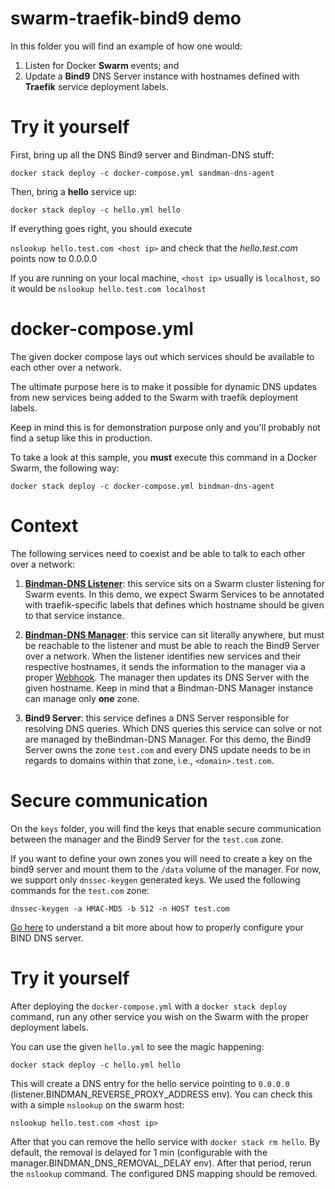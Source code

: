 # swarm-traefik-bind9 demo

In this folder you will find an example of how one would:

1. Listen for Docker **Swarm** events; and
2. Update a **Bind9** DNS Server instance with hostnames defined with **Traefik** service deployment labels.

# Try it yourself

First, bring up all the DNS Bind9 server and Bindman-DNS stuff:

`docker stack deploy -c docker-compose.yml sandman-dns-agent`

Then, bring a **hello** service up:

`docker stack deploy -c hello.yml hello`

If everything goes right, you should execute 

`nslookup hello.test.com <host ip>` and check that the *hello.test.com* points now to 0.0.0.0

If you are running on your local machine, `<host ip>` usually is `localhost`, so it would be `nslookup hello.test.com localhost`

# docker-compose.yml

The given docker compose lays out which services should be available to each other over a network.

The ultimate purpose here is to make it possible for dynamic DNS updates from new services being added to the Swarm with traefik deployment labels. 

Keep in mind this is for demonstration purpose only and you'll probably not find a setup like this in production.

To take a look at this sample, you **must** execute this command in a Docker Swarm, the following way:

```
docker stack deploy -c docker-compose.yml bindman-dns-agent
```

# Context

The following services need to coexist and be able to talk to each other over a network:

1. [**Bindman-DNS Listener**](https://github.com/labbsr0x/bindman-dns-listener): this service sits on a Swarm cluster listening for Swarm events. 
In this demo, we expect Swarm Services to be annotated with traefik-specific labels that defines which hostname should be given to that service instance.

2. [**Bindman-DNS Manager**](https://github.com/labbsr0x/bindman-dns-manager): this service can sit literally anywhere, but must be reachable to the listener and must be able to reach the Bind9 Server over a network. When the listener identifies new services and their respective hostnames, it sends the information to the manager via a proper [Webhook](https://github.com/labbsr0x/bindman-dns-webhook). The manager then updates its DNS Server with the given hostname. Keep in mind that a Bindman-DNS Manager instance can manage only **one** zone.

3. **Bind9 Server**: this service defines a DNS Server responsible for resolving DNS queries. Which DNS queries this service can solve or not are managed by theBindman-DNS Manager.
For this demo, the Bind9 Server owns the zone `test.com` and every DNS update needs to be in regards to domains within that zone, i.e., `<domain>.test.com`. 

# Secure communication

On the `keys` folder, you will find the keys that enable secure communication between the manager and the Bind9 Server for the `test.com` zone.

If you want to define your own zones you will need to create a key on the bind9 server and mount them to the `/data` volume of the manager. For now, we support only `dnssec-keygen` generated keys. We used the following commands for the `test.com` zone:

```
dnssec-keygen -a HMAC-MD5 -b 512 -n HOST test.com
```

[Go here](http://www.firewall.cx/linux-knowledgebase-tutorials/system-and-network-services/831-linux-bind-ipadd-data-file.html) to understand a bit more about how to properly configure your BIND DNS server.

# Try it yourself

After deploying the `docker-compose.yml` with a `docker stack deploy` command, run any other service you wish on the Swarm with the proper deployment labels.

You can use the given `hello.yml` to see the magic happening:

```
docker stack deploy -c hello.yml hello
```

This will create a DNS entry for the hello service pointing to `0.0.0.0` (listener.BINDMAN_REVERSE_PROXY_ADDRESS env). You can check this with a simple `nslookup` on the swarm host:

```
nslookup hello.test.com <host ip>
```

After that you can remove the hello service with `docker stack rm hello`. 
By default, the removal is delayed for 1 min (configurable with the manager.BINDMAN_DNS_REMOVAL_DELAY env). After that period, rerun the `nslookup` command.
The configured DNS mapping should be removed.

